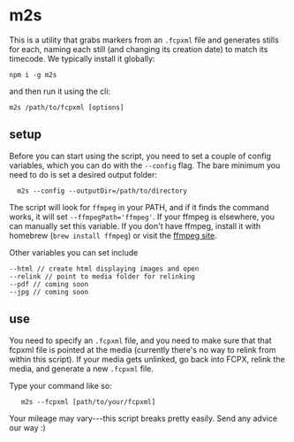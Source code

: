 # m2s

This is a utility that grabs markers from an `.fcpxml` file and generates stills for each, naming each still (and changing its creation date) to match its timecode.  We typically install it globally:
```
npm i -g m2s
```
and then run it using the cli:
```
m2s /path/to/fcpxml [options]
```

## setup

Before you can start using the script, you need to set a couple of config variables, which you can do with the `--config` flag.  The bare minimum you need to do is set a desired output folder:
```
  m2s --config --outputDir=/path/to/directory
```
The script will look for `ffmpeg` in your PATH, and if it finds the command works, it will set `--ffmpegPath='ffmpeg'`. If your ffmpeg is elsewhere, you can manually set this variable.  If you don't have ffmpeg, install it with homebrew (`brew install ffmpeg`) or visit the [ffmpeg site](https://www.ffmpeg.org/).

Other variables you can set include
```
--html // create html displaying images and open
--relink // point to media folder for relinking
--pdf // coming soon
--jpg // coming soon
```

## use

You need to specify an `.fcpxml` file, and you need to make sure that that fcpxml file is pointed at the media (currently there's no way to relink from within this script).  If your media gets unlinked, go back into FCPX, relink the media, and generate a new `.fcpxml` file.

Type your command like so:

```
   m2s --fcpxml [path/to/your/fcpxml]
```

Your mileage may vary---this script breaks pretty easily.  Send any advice our way :)
